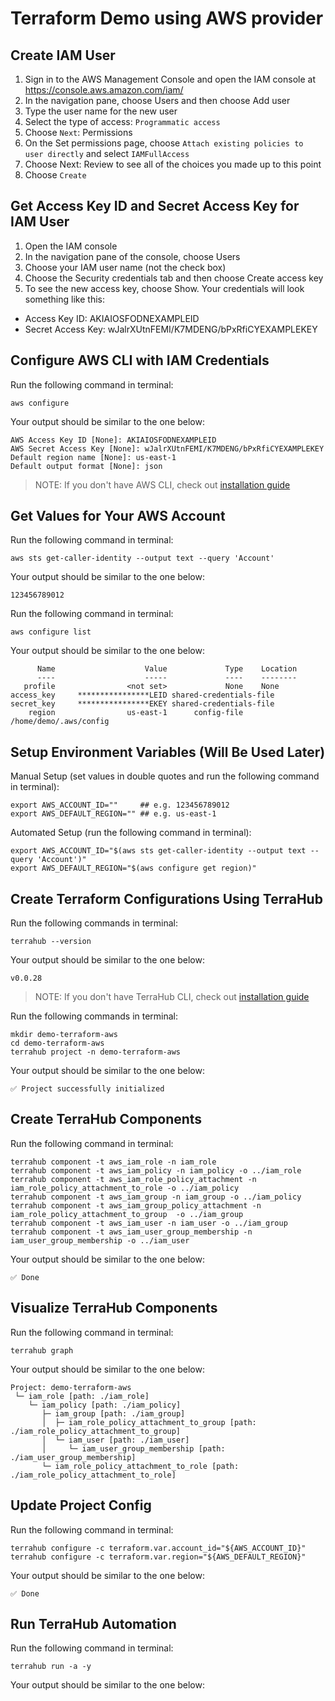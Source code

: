# Terraform Demo using AWS provider

## Create IAM User
1. Sign in to the AWS Management Console and open the IAM console at https://console.aws.amazon.com/iam/
2. In the navigation pane, choose Users and then choose Add user
3. Type the user name for the new user
4. Select the type of access: `Programmatic access`
5. Choose `Next`: Permissions
6. On the Set permissions page, choose `Attach existing policies to user directly` and select `IAMFullAccess`
7. Choose Next: Review to see all of the choices you made up to this point
8. Choose `Create`

## Get Access Key ID and Secret Access Key for IAM User
1. Open the IAM console
2. In the navigation pane of the console, choose Users
3. Choose your IAM user name (not the check box)
4. Choose the Security credentials tab and then choose Create access key
5. To see the new access key, choose Show. Your credentials will look something like this:
  - Access Key ID: AKIAIOSFODNEXAMPLEID
  - Secret Access Key: wJalrXUtnFEMI/K7MDENG/bPxRfiCYEXAMPLEKEY

## Configure AWS CLI with IAM Credentials

Run the following command in terminal:
```shell
aws configure
```

Your output should be similar to the one below:
```
AWS Access Key ID [None]: AKIAIOSFODNEXAMPLEID
AWS Secret Access Key [None]: wJalrXUtnFEMI/K7MDENG/bPxRfiCYEXAMPLEKEY
Default region name [None]: us-east-1
Default output format [None]: json
```

> NOTE: If you don't have AWS CLI, check out
[installation guide](https://docs.aws.amazon.com/cli/latest/userguide/installing.html)

## Get Values for Your AWS Account

Run the following command in terminal:
```shell
aws sts get-caller-identity --output text --query 'Account'
```

Your output should be similar to the one below:
```
123456789012
```

Run the following command in terminal:
```shell
aws configure list
```

Your output should be similar to the one below:
```
      Name                    Value             Type    Location
      ----                    -----             ----    --------
   profile                <not set>             None    None
access_key     ****************LEID shared-credentials-file
secret_key     ****************EKEY shared-credentials-file
    region                us-east-1      config-file    /home/demo/.aws/config
```

## Setup Environment Variables (Will Be Used Later)

Manual Setup (set values in double quotes and run the following command in terminal):
```shell
export AWS_ACCOUNT_ID=""     ## e.g. 123456789012
export AWS_DEFAULT_REGION="" ## e.g. us-east-1
```

Automated Setup (run the following command in terminal):
```shell
export AWS_ACCOUNT_ID="$(aws sts get-caller-identity --output text --query 'Account')"
export AWS_DEFAULT_REGION="$(aws configure get region)"
```

## Create Terraform Configurations Using TerraHub

Run the following commands in terminal:
```shell
terrahub --version
```

Your output should be similar to the one below:
```
v0.0.28
```

> NOTE: If you don't have TerraHub CLI, check out
[installation guide](https://www.npmjs.com/package/terrahub)

Run the following commands in terminal:
```shell
mkdir demo-terraform-aws
cd demo-terraform-aws
terrahub project -n demo-terraform-aws
```

Your output should be similar to the one below:
```
✅ Project successfully initialized
```

## Create TerraHub Components

Run the following command in terminal:
```shell
terrahub component -t aws_iam_role -n iam_role
terrahub component -t aws_iam_policy -n iam_policy -o ../iam_role
terrahub component -t aws_iam_role_policy_attachment -n iam_role_policy_attachment_to_role -o ../iam_policy
terrahub component -t aws_iam_group -n iam_group -o ../iam_policy
terrahub component -t aws_iam_group_policy_attachment -n iam_role_policy_attachment_to_group  -o ../iam_group
terrahub component -t aws_iam_user -n iam_user -o ../iam_group
terrahub component -t aws_iam_user_group_membership -n iam_user_group_membership -o ../iam_user
```

Your output should be similar to the one below:
```
✅ Done
```

## Visualize TerraHub Components

Run the following command in terminal:
```shell
terrahub graph
```

Your output should be similar to the one below:
```
Project: demo-terraform-aws
 └─ iam_role [path: ./iam_role]
    └─ iam_policy [path: ./iam_policy]
       ├─ iam_group [path: ./iam_group]
       │  ├─ iam_role_policy_attachment_to_group [path: ./iam_role_policy_attachment_to_group]
       │  └─ iam_user [path: ./iam_user]
       │     └─ iam_user_group_membership [path: ./iam_user_group_membership]
       └─ iam_role_policy_attachment_to_role [path: ./iam_role_policy_attachment_to_role]
```

## Update Project Config

Run the following command in terminal:
```shell
terrahub configure -c terraform.var.account_id="${AWS_ACCOUNT_ID}"
terrahub configure -c terraform.var.region="${AWS_DEFAULT_REGION}"
```

Your output should be similar to the one below:
```
✅ Done
```

## Run TerraHub Automation

Run the following command in terminal:
```shell
terrahub run -a -y
```

Your output should be similar to the one below:
```
```
